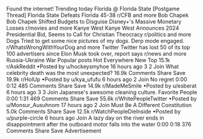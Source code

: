 Found the internet!
Trending today
Florida @ Florida State
[Postgame Thread] Florida State Defeats Florida 45-38
r/CFB and more
Bob Chapek
Bob Chapek Shifted Budgets to Disguise Disney+'s Massive Monetary Losses
r/movies and more
Kanye West
Kanye West Announces 2024 Presidential Bid, Seems to Call for Christian Theocracy
r/politics and more
Dogs
Tried to get some nice pictures of my dogs. Derp mode engaged.
r/WhatsWrongWithYourDog and more
Twitter
Twitter has lost 50 of its top 100 advertisers since Elon Musk took over, report says
r/news and more
Russia-Ukraine War
Popular posts
Hot
Everywhere
New
Top
15.1k
r/AskReddit
•Posted by
u/hockeysmyhoe
16 hours ago
3
2
Join
What celebrity death was the most unexpected?
16.9k Comments
Share
Save
19.9k
r/HolUp
•Posted by
u/kya_ufufu
6 hours ago
2
Join
No regret
0:00
0:12
485 Comments
Share
Save
14.9k
r/MadeMeSmile
•Posted by
u/esberat
6 hours ago
3
3
Join
Japanese's awesome cleaning culture.
 Favorite People 
0:00
1:31
469 Comments
Share
Save
55.6k
r/WhitePeopleTwitter
•Posted by
u/Monsur_Ausuhnom
17 hours ago
2
Join
Must Be A Different Constitution
5.0k Comments
Share
Save
12.5k
r/WatchPeopleDieInside
•Posted by
u/purple-circle
6 hours ago
Join
A lazy day on the river ends in disappointment after the outboard motor falls into the water
0:00
0:18
376 Comments
Share
Save
Advertisement